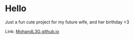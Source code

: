 # Hello

Just a fun cute project for my future wife, and her birthday <3

Link: [MohandL3G.github.io](https://mohandl3g.github.io/)
